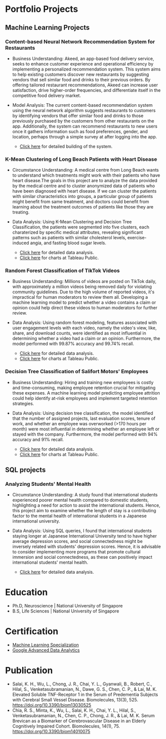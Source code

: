 # Portfolio Projects
## Machine Learning Projects
### Content-based Neural Network Recommendation System for Restaurants
* Business Understanding: Akeed, an app-based food delivery service, seeks to enhance customer experience and operational efficiency by implementing a personalized recommendation system. This system aims to help existing customers discover new restaurants by suggesting vendors that sell similar food and drinks to their previous orders. By offering tailored restaurant recommendations, Akeed can increase user satisfaction, drive higher-order frequencies, and differentiate itself in the competitive food delivery market.

* Model Analysis: The current content-based recommendation system using the neural network algorithm suggests restaurants to customers by identifying vendors that offer similar food and drinks to those previously purchased by the customers from other restaurants on the app. Additionally, the system can recommend restaurants to new users once it gathers information such as food preferences, gender, and location, perhaps through a simple survey at after logging into the app.

  * [Click here](https://github.com/salaikht9228/Restaurant-Recommendation-System) for detailed building of the system.
 
### K-Mean Clustering of Long Beach Patients with Heart Disease
* Circumstance Understanding: A medical centre from Long Beach wants to understand which treatments might work with their patients who have heart disease.The goals in this project are to analyze the data provided by the medical centre and to cluster anonymized data of patients who have been diagnosed with heart disease. If we can cluster the patients with similar characteristics into groups, a particular group of patients might benefit from same treatment, and doctors could benefit from learning about the treatment outcomes of patients like those they are treating.

* Data Analysis: Using K-Mean Clustering and Decision Tree Classification, the patients were segmented into five clusters, each charaterized by specific medical attributes, revealing significant patterns such as patients with similar cholesterol levels, exercise-induced angia, and fasting blood sugar levels.
  
  * [Click here](https://github.com/salaikht9228/Patients-Segmentation-Portfolio-Project) for detailed data analysis.
  * [Click here](https://public.tableau.com/shared/9XTDPY7B3?:display_count=n&:origin=viz_share_link) for charts at Tableau Public. 

### Random Forest Classification of TikTok Videos
* Business Understanding: Millions of videos are posted on TikTok daily, with approximately a million videos being removed daily for violating community guidelines. Due to the high volume of reported videos, it's impractical for human moderators to review them all. Developing a machine learning model to predict whether a video contains a claim or opinion could help direct these videos to human moderators for further review.

* Data Analysis: Using random forest modeling, features associated with user engagement levels with each video, namely the video's view, like, share, and download counts, were identified as most influential in determining whether a video had a claim or an opinion. Furthermore, the model performed with 99.87% accuracy and 99.74% recall.

  * [Click here](https://github.com/salaikht9228/TikTok-Portfolio-Project) for detailed data analysis.
  * [Click here](https://public.tableau.com/views/TikTokPortfolioProject_17152345366470/Story1?:language=en-US&:sid=&:display_count=n&:origin=viz_share_link) for charts at Tableau Public.

### Decision Tree Classification of Salifort Motors' Employees
* Business Understanding: Hiring and training new employees is costly and time-consuming, making employee retention crucial for mitigating these expenses. A machine learning model predicting employee attrition could help identify at-risk employees and implement targeted retention strategies.

* Data Analysis: Using decision tree classification, the model identified that the number of assigned projects, last evaluation scores, tenure of work, and whether an employee was overworked (>170 hours per month) were most influential in determining whether an employee left or stayed with the company. Furthermore, the model performed with 94% accuracy and 91% recall.

  * [Click here](https://github.com/salaikht9228/Salifort-Motors-Portfolio-Project) for detailed data analysis.
  * [Click here](https://public.tableau.com/views/SalifortMotorsPortfolioProject/Story1?:language=en-US&:sid=&:display_count=n&:origin=viz_share_link) for charts at Tableau Public.

## SQL projects
### Analyzing Students' Mental Health
* Circumstance Understanding: A study found that international students experienced poorer mental health compared to domestic students, highlighting a need for action to assist the international students. Hence, this project aim to examine whether the length of stay is a contributing factor to the mental health of international students in a Japanese international university.
* Data Analysis: Using SQL queries, I found that international students staying longer at Japanese International University tend to have higher average depression scores, and social connectedness might be inversely related with students' depression scores. Hence, it is advisable to consider implementing more programs that promote cultural immersion and social connectedness, as these can positively impact international students' mental health.

  * [Click here](https://github.com/salaikht9228/SQL-Students-Mental-Health/tree/main) for detailed data analysis.

# Education
* Ph.D, Neuroscience | National University of Singapore
* B.S, Life Sciences | National University of Singapore

# Certification
* [Machine Learning Specialization](https://coursera.org/share/1ca03c5fef0848d79ac535a37fe6cccd)
* [Google Advanced Data Analytics](https://coursera.org/share/dca75852e2ff206abd628653e1cf891c)

# Publication
* Salai, K. H., Wu, L., Chong, J. R., Chai, Y. L., Gyanwali, B., Robert, C., Hilal, S., Venketasubramanian, N., Dawe, G. S., Chen, C. P., & Lai, M. K. Elevated Soluble TNF-Receptor 1 in the Serum of Predementia Subjects with Cerebral Small Vessel Disease. Biomolecules, 13(3), 525. https://doi.org/10.3390/biom13030525
* Chia, R. S., Minta, K., Wu, L., Salai, K. H., Chai, Y. L., Hilal, S., Venketasubramanian, N., Chen, C. P., Chong, J. R., & Lai, M. K. Serum Brevican as a Biomarker of Cerebrovascular Disease in an Elderly Cognitively Impaired Cohort. Biomolecules, 14(1), 75. https://doi.org/10.3390/biom14010075
